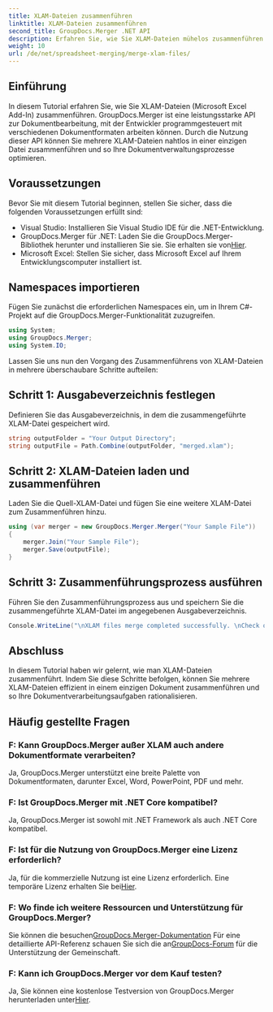 ```yaml
---
title: XLAM-Dateien zusammenführen
linktitle: XLAM-Dateien zusammenführen
second_title: GroupDocs.Merger .NET API
description: Erfahren Sie, wie Sie XLAM-Dateien mühelos zusammenführen. Vereinfachen Sie Ihre Dokumentverwaltungsaufgaben mit dieser leistungsstarken API.
weight: 10
url: /de/net/spreadsheet-merging/merge-xlam-files/
---
```

## Einführung

In diesem Tutorial erfahren Sie, wie Sie XLAM-Dateien (Microsoft Excel Add-In) zusammenführen. GroupDocs.Merger ist eine leistungsstarke API zur Dokumentbearbeitung, mit der Entwickler programmgesteuert mit verschiedenen Dokumentformaten arbeiten können. Durch die Nutzung dieser API können Sie mehrere XLAM-Dateien nahtlos in einer einzigen Datei zusammenführen und so Ihre Dokumentverwaltungsprozesse optimieren.

## Voraussetzungen

Bevor Sie mit diesem Tutorial beginnen, stellen Sie sicher, dass die folgenden Voraussetzungen erfüllt sind:

- Visual Studio: Installieren Sie Visual Studio IDE für die .NET-Entwicklung.
-  GroupDocs.Merger für .NET: Laden Sie die GroupDocs.Merger-Bibliothek herunter und installieren Sie sie. Sie erhalten sie von[Hier](https://releases.groupdocs.com/merger/net/).
- Microsoft Excel: Stellen Sie sicher, dass Microsoft Excel auf Ihrem Entwicklungscomputer installiert ist.

## Namespaces importieren

Fügen Sie zunächst die erforderlichen Namespaces ein, um in Ihrem C#-Projekt auf die GroupDocs.Merger-Funktionalität zuzugreifen.

```csharp
using System; 
using GroupDocs.Merger;
using System.IO;
```

Lassen Sie uns nun den Vorgang des Zusammenführens von XLAM-Dateien in mehrere überschaubare Schritte aufteilen:

## Schritt 1: Ausgabeverzeichnis festlegen

Definieren Sie das Ausgabeverzeichnis, in dem die zusammengeführte XLAM-Datei gespeichert wird.

```csharp
string outputFolder = "Your Output Directory";
string outputFile = Path.Combine(outputFolder, "merged.xlam");
```

## Schritt 2: XLAM-Dateien laden und zusammenführen

Laden Sie die Quell-XLAM-Datei und fügen Sie eine weitere XLAM-Datei zum Zusammenführen hinzu.

```csharp
using (var merger = new GroupDocs.Merger.Merger("Your Sample File"))
{
    merger.Join("Your Sample File");
    merger.Save(outputFile);
}
```

## Schritt 3: Zusammenführungsprozess ausführen

Führen Sie den Zusammenführungsprozess aus und speichern Sie die zusammengeführte XLAM-Datei im angegebenen Ausgabeverzeichnis.

```csharp
Console.WriteLine("\nXLAM files merge completed successfully. \nCheck output in {0}", outputFolder);
```

## Abschluss

In diesem Tutorial haben wir gelernt, wie man XLAM-Dateien zusammenführt. Indem Sie diese Schritte befolgen, können Sie mehrere XLAM-Dateien effizient in einem einzigen Dokument zusammenführen und so Ihre Dokumentverarbeitungsaufgaben rationalisieren.

## Häufig gestellte Fragen

### F: Kann GroupDocs.Merger außer XLAM auch andere Dokumentformate verarbeiten?

Ja, GroupDocs.Merger unterstützt eine breite Palette von Dokumentformaten, darunter Excel, Word, PowerPoint, PDF und mehr.

### F: Ist GroupDocs.Merger mit .NET Core kompatibel?

Ja, GroupDocs.Merger ist sowohl mit .NET Framework als auch .NET Core kompatibel.

### F: Ist für die Nutzung von GroupDocs.Merger eine Lizenz erforderlich?

Ja, für die kommerzielle Nutzung ist eine Lizenz erforderlich. Eine temporäre Lizenz erhalten Sie bei[Hier](https://purchase.groupdocs.com/temporary-license/).

### F: Wo finde ich weitere Ressourcen und Unterstützung für GroupDocs.Merger?

 Sie können die besuchen[GroupDocs.Merger-Dokumentation](https://tutorials.groupdocs.com/merger/net/) Für eine detaillierte API-Referenz schauen Sie sich die an[GroupDocs-Forum](https://forum.groupdocs.com/c/merger/32) für die Unterstützung der Gemeinschaft.

### F: Kann ich GroupDocs.Merger vor dem Kauf testen?

 Ja, Sie können eine kostenlose Testversion von GroupDocs.Merger herunterladen unter[Hier](https://releases.groupdocs.com/).